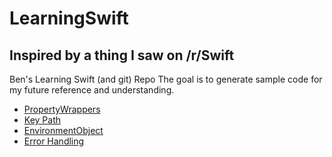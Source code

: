 # LearningSwift
## Inspired by a thing I saw on /r/Swift 
Ben's Learning Swift (and git) Repo
The goal is to generate sample code for my future reference and understanding.


* [PropertyWrappers](PropertyWrappers/)
* [Key Path](KeyPath/)
* [EnvironmentObject](EnvironmentObject/)
* [Error Handling](ErrorHandling/)
